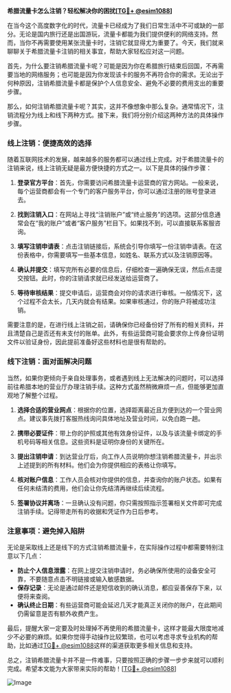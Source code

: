 **希腊流量卡怎么注销？轻松解决你的困扰[[TG💪+ @esim1088](https://t.me/s/esim1088)]**

在当今这个高度数字化的时代，流量卡已经成为了我们日常生活中不可或缺的一部分。无论是国内旅行还是出国游玩，流量卡都能为我们提供便利的网络支持。然而，当你不再需要使用某张流量卡时，注销它就显得尤为重要了。今天，我们就来聊聊关于希腊流量卡注销的相关事宜，帮助大家轻松应对这一问题。

首先，为什么要注销希腊流量卡呢？可能是因为你在希腊旅行结束后回国，不再需要当地的网络服务；也可能是因为你发现该卡的服务不再符合你的需求。无论出于何种原因，注销希腊流量卡都是保护个人信息安全、避免不必要的费用支出的重要步骤。

那么，如何注销希腊流量卡呢？其实，这并不像想象中那么复杂。通常情况下，注销流程分为线上和线下两种方式。接下来，我们将分别介绍这两种方法的具体操作步骤。

### 线上注销：便捷高效的选择

随着互联网技术的发展，越来越多的服务都可以通过线上完成。对于希腊流量卡的注销来说，线上注销无疑是最方便快捷的方式之一。以下是具体的操作步骤：

1. **登录官方平台**：首先，你需要访问希腊流量卡运营商的官方网站。一般来说，每个运营商都会有一个专门的客户服务平台，你可以通过注册的账号登录进去。

2. **找到注销入口**：在网站上寻找“注销账户”或“终止服务”的选项。这部分信息通常会在“我的账户”或者“客户服务”栏目下。如果找不到，可以直接联系客服咨询。

3. **填写注销申请表**：点击注销链接后，系统会引导你填写一份注销申请表。在这份表格中，你需要填写一些基本信息，如姓名、联系方式以及注销原因等。

4. **确认并提交**：填写完所有必要的信息后，仔细检查一遍确保无误，然后点击提交按钮。此时，你的注销请求就已经发送给运营商了。

5. **等待审核结果**：提交申请后，运营商会对你的请求进行审核。一般情况下，这个过程不会太长，几天内就会有结果。如果审核通过，你的账户将被成功注销。

需要注意的是，在进行线上注销之前，请确保你已经备份好了所有的相关资料，并且清楚自己是否还有未支付的账单。此外，有些运营商可能会要求你上传身份证明文件以验证身份，因此提前准备好这些材料也是很有帮助的。

### 线下注销：面对面解决问题

当然，如果你更倾向于亲自处理事务，或者遇到线上无法解决的问题时，可以选择前往希腊本地的营业厅办理注销手续。这种方式虽然稍微麻烦一点，但能够更加直观地了解整个过程。

1. **选择合适的营业网点**：根据你的位置，选择距离最近且方便到达的一个营业网点。建议事先拨打客服热线询问具体地址及营业时间，以免白跑一趟。

2. **携带必要证件**：带上你的护照或其他有效身份证件，以及与该流量卡绑定的手机号码等相关信息。这些资料是证明你身份的关键所在。

3. **提出注销申请**：到达营业厅后，向工作人员说明你想注销希腊流量卡，并出示上述提到的所有材料。他们会为你提供相应的表格让你填写。

4. **核对账户信息**：工作人员会核对你提供的信息，并查询你的账户状态。如果有任何未结清的费用，他们会让你先结清再继续后续流程。

5. **签署协议并离场**：一旦确认没有问题，你只需按照指示签署相关文件即可完成注销手续。记得带走所有的收据和凭证作为日后参考。

### 注意事项：避免掉入陷阱

无论是采取线上还是线下的方式注销希腊流量卡，在实际操作过程中都需要特别注意以下几点：

- **防止个人信息泄露**：在网上提交注销申请时，务必确保所使用的设备安全可靠，不要随意点击不明链接或输入敏感数据。
- **保存记录**：无论是通过邮件还是短信收到的确认消息，都应妥善保存下来，以便将来查阅。
- **确认终止日期**：有些运营商可能会延迟几天才能真正关闭你的账户，在此期间仍需留意是否有额外收费产生。

最后，提醒大家一定要及时处理掉不再使用的希腊流量卡，这样才能最大限度地减少不必要的麻烦。如果你觉得手动操作比较繁琐，也可以考虑寻求专业机构的帮助，比如通过[TG💪+ @esim1088](https://t.me/s/esim1088)这样的渠道获取更多相关信息和支持。

总之，注销希腊流量卡并不是一件难事，只要按照正确的步骤一步步来就可以顺利完成。希望本文能为大家带来实际的帮助！[[TG💪+ @esim1088](https://t.me/s/esim1088)] 

![Image](https://i.postimg.cc/4NQfJmqS/Snipaste-2025-05-13-00-14-12.png)